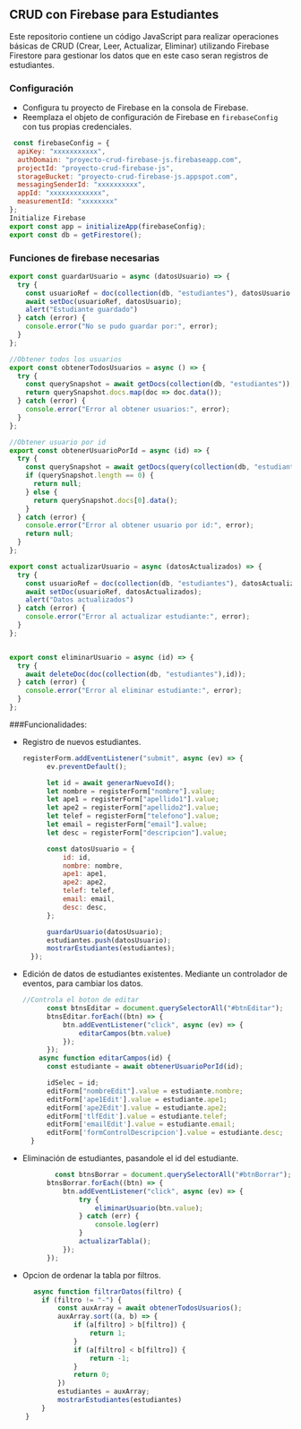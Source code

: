 ## CRUD con Firebase para Estudiantes

Este repositorio contiene un código JavaScript para realizar operaciones básicas de CRUD (Crear, Leer, Actualizar, Eliminar) utilizando Firebase Firestore para gestionar los datos que en este caso seran registros de estudiantes.

### Configuración

- Configura tu proyecto de Firebase en la consola de Firebase.
- Reemplaza el objeto de configuración de Firebase en `firebaseConfig` con tus propias credenciales.
```javascript
 const firebaseConfig = {
  apiKey: "xxxxxxxxxxx",
  authDomain: "proyecto-crud-firebase-js.firebaseapp.com",
  projectId: "proyecto-crud-firebase-js",
  storageBucket: "proyecto-crud-firebase-js.appspot.com",
  messagingSenderId: "xxxxxxxxxx",
  appId: "xxxxxxxxxxxxx",
  measurementId: "xxxxxxxx"
};
Initialize Firebase
export const app = initializeApp(firebaseConfig);
export const db = getFirestore();
```
### Funciones de firebase necesarias
```javascript
export const guardarUsuario = async (datosUsuario) => {
  try {
    const usuarioRef = doc(collection(db, "estudiantes"), datosUsuario.id);
    await setDoc(usuarioRef, datosUsuario);
    alert("Estudiante guardado")
  } catch (error) {
    console.error("No se pudo guardar por:", error);
  }
};

//Obtener todos los usuarios 
export const obtenerTodosUsuarios = async () => {
  try {
    const querySnapshot = await getDocs(collection(db, "estudiantes"));
    return querySnapshot.docs.map(doc => doc.data());
  } catch (error) {
    console.error("Error al obtener usuarios:", error);
  }
};

//Obtener usuario por id
export const obtenerUsuarioPorId = async (id) => {
  try {
    const querySnapshot = await getDocs(query(collection(db, "estudiantes"), where("id", "==", id)));
    if (querySnapshot.length == 0) {
      return null;
    } else {
      return querySnapshot.docs[0].data();
    }
  } catch (error) {
    console.error("Error al obtener usuario por id:", error);
    return null;
  }
};

export const actualizarUsuario = async (datosActualizados) => {
  try {
    const usuarioRef = doc(collection(db, "estudiantes"), datosActualizados.id);
    await setDoc(usuarioRef, datosActualizados);
    alert("Datos actualizados")
  } catch (error) {
    console.error("Error al actualizar estudiante:", error);
  }
};


export const eliminarUsuario = async (id) => {
  try {
    await deleteDoc(doc(collection(db, "estudiantes"),id));
  } catch (error) {
    console.error("Error al eliminar estudiante:", error);
  }
};
```

###Funcionalidades: 

- Registro de nuevos estudiantes.
  ```javascript
  registerForm.addEventListener("submit", async (ev) => {
        ev.preventDefault();

        let id = await generarNuevoId();
        let nombre = registerForm["nombre"].value;
        let ape1 = registerForm["apellido1"].value;
        let ape2 = registerForm["apellido2"].value;
        let telef = registerForm["telefono"].value;
        let email = registerForm["email"].value;
        let desc = registerForm["descripcion"].value;

        const datosUsuario = {
            id: id,
            nombre: nombre,
            ape1: ape1,
            ape2: ape2,
            telef: telef,
            email: email,
            desc: desc,
        };

        guardarUsuario(datosUsuario);
        estudiantes.push(datosUsuario);
        mostrarEstudiantes(estudiantes);
    });
  ```
- Edición de datos de estudiantes existentes. Mediante un controlador de eventos, para cambiar los datos.
  ```javascript
  //Controla el boton de editar 
        const btnsEditar = document.querySelectorAll("#btnEditar");
        btnsEditar.forEach((btn) => {
            btn.addEventListener("click", async (ev) => {
                editarCampos(btn.value)
            });
        });
      async function editarCampos(id) {
        const estudiante = await obtenerUsuarioPorId(id);

        idSelec = id;
        editForm["nombreEdit"].value = estudiante.nombre;
        editForm['ape1Edit'].value = estudiante.ape1;
        editForm['ape2Edit'].value = estudiante.ape2;
        editForm['tlfEdit'].value = estudiante.telef;
        editForm['emailEdit'].value = estudiante.email;
        editForm['formControlDescripcion'].value = estudiante.desc;
    }
  ```
- Eliminación de estudiantes, pasandole el id del estudiante.
  ```javascript
          const btnsBorrar = document.querySelectorAll("#btnBorrar");
        btnsBorrar.forEach((btn) => {
            btn.addEventListener("click", async (ev) => {
                try {
                    eliminarUsuario(btn.value);
                } catch (err) {
                    console.log(err)
                }
                actualizarTabla();
            });
        });
  ```
- Opcion de ordenar la tabla por filtros.
```javascript
      async function filtrarDatos(filtro) {
        if (filtro != "-") {
            const auxArray = await obtenerTodosUsuarios();
            auxArray.sort((a, b) => {
                if (a[filtro] > b[filtro]) {
                    return 1;
                }
                if (a[filtro] < b[filtro]) {
                    return -1;
                }
                return 0;
            })
            estudiantes = auxArray;
            mostrarEstudiantes(estudiantes)
        }
    }
```


